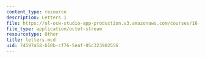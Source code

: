 ```yaml
---
content_type: resource
description: Letters 1
file: https://ol-ocw-studio-app-production.s3.amazonaws.com/courses/16-881-robust-system-design-summer-1998/74597a58b10bcf765eaf05c323982556_letters.mcd
file_type: application/octet-stream
resourcetype: Other
title: letters.mcd
uid: 74597a58-b10b-cf76-5eaf-05c323982556
---
```

